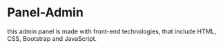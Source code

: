 # Panel-Admin
this admin panel is made with front-end technologies, that include HTML, CSS, Bootstrap and JavaScript.

